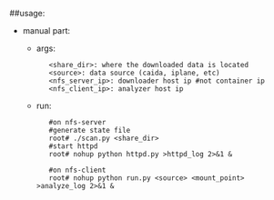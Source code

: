 ##usage:
 * manual part:
   * args:
		
			<share_dir>: where the downloaded data is located
			<source>: data source (caida, iplane, etc)
			<nfs_server_ip>: downloader host ip #not container ip
			<nfs_client_ip>: analyzer host ip
   * run:

			#on nfs-server
			#generate state file
			root# ./scan.py <share_dir>
			#start httpd
			root# nohup python httpd.py >httpd_log 2>&1 &
			
			#on nfs-client
			root# nohup python run.py <source> <mount_point> >analyze_log 2>&1 &
